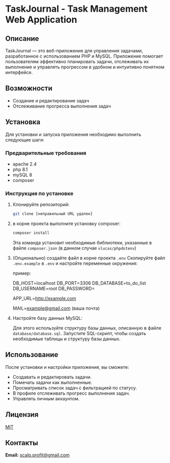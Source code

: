 # TaskJournal - Task Management Web Application

## Описание

TaskJournal — это веб-приложение для управления задачами, разработанное с использованием PHP и MySQL. Приложение помогает пользователям эффективно планировать задачи, отслеживать их выполнение и управлять прогрессом в удобном и интуитивно понятном интерфейсе.


## Возможности

*   Создание и редактирование задач
*   Отслеживание прогресса выполнения задач

## Установка

Для установки и запуска приложения необходимо выполнить следующие шаги:

### Предварительные требования

*   apache 2.4
*   php 8.1
*   mySQL 8
*   composer 

### Инструкция по установке

1.  Клонируйте репозиторий:

    ```bash
    git clone [неправильный URL удален]
    ```

2.  в корне проекта выполните установку composer:

    ```bash
    composer install
    ```
    Эта команда установит необходимые библиотеки, указанные в файле `composer.json` (в данном случае `vlucas/phpdotenv`)

3. (Опционально) создайте файл в корне проекта `.env` Скопируйте файл `.env.example` в `.env` и настройте переменные окружения:

    пример:

    DB_HOST=localhost
    DB_PORT=3306
    DB_DATABASE=to_do_list
    DB_USERNAME=root
    DB_PASSWORD=

    APP_URL=http://example.com

    MAIL=example@gmail.com   (ваша почта)

4.  Настройте базу данных MySQL:

    Для этого используйте структуру базы данных, описанную в файле `database/database.sql`. Запустите SQL-скрипт, чтобы создать необходимые таблицы и структуру базы данных.


## Использование

После установки и настройки приложения, вы сможете:

- Создавать и редактировать задачи.
- Помечать задачи как выполненные.
- Просматривать список задач с фильтрацией по статусу.
- В профиле отслеживать прогресс выполнения задач.
- Управлять личным аккаунтом.

## Лицензия

[MIT](LICENSE)

## Контакты

**Email:** scalp.profit@gmail.com


